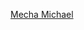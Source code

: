 ---
layout: post
wordpress_id: 1086
wordpress_url: http://noesbueno.com/?p=1086
date: '2011-04-06 14:25:01 -0500'
date_gmt: '2011-04-06 19:25:01 -0500'
body: |
  <p><a href="http://youthewhoa.blogspot.com/2011/04/yes_8784.html?zx=6bbd6fd942af60aa">Mecha Michael</a></p>
---